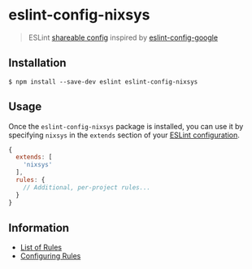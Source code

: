 # eslint-config-nixsys

> ESLint [shareable config](https://eslint.org/docs/developer-guide/shareable-configs.html) inspired by [eslint-config-google](https://github.com/google/eslint-config-google)

## Installation

```
$ npm install --save-dev eslint eslint-config-nixsys
```

## Usage

Once the `eslint-config-nixsys` package is installed, you can use it by specifying `nixsys` in the `extends` section of your [ESLint configuration](https://eslint.org/docs/user-guide/configuring).

```js
{
  extends: [
    'nixsys'
  ],
  rules: {
    // Additional, per-project rules...
  }
}
```

## Information

* [List of Rules](https://eslint.org/docs/rules/)
* [Configuring Rules](https://eslint.org/docs/user-guide/configuring/rules)
